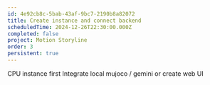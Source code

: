 ```yaml
---
id: 4e92cb8c-5bab-43af-9bc7-2190b8a82072
title: Create instance and connect backend
scheduledTime: 2024-12-26T22:30:00.000Z
completed: false
project: Motion Storyline
order: 3
persistent: true
---
```


CPU instance first
Integrate local mujoco / gemini or create web UI